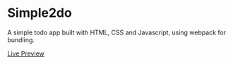 <h1>Simple2do</h1>
<p>A simple todo app built with HTML, CSS and Javascript, using webpack for bundling.</p>
<a href="https://monajstha.github.io/Simple2do/">Live Preview</a>
